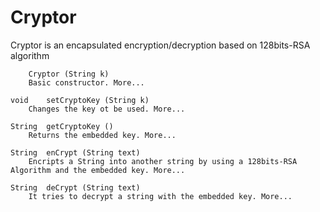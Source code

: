 # Cryptor 
Cryptor is an encapsulated encryption/decryption based on 128bits-RSA algorithm
````
 	Cryptor (String k)
 	Basic constructor. More...
 
void 	setCryptoKey (String k)
 	Changes the key ot be used. More...
 
String 	getCryptoKey ()
 	Returns the embedded key. More...
 
String 	enCrypt (String text)
 	Encripts a String into another string by using a 128bits-RSA Algorithm and the embedded key. More...
 
String 	deCrypt (String text)
 	It tries to decrypt a string with the embedded key. More...
```` 
